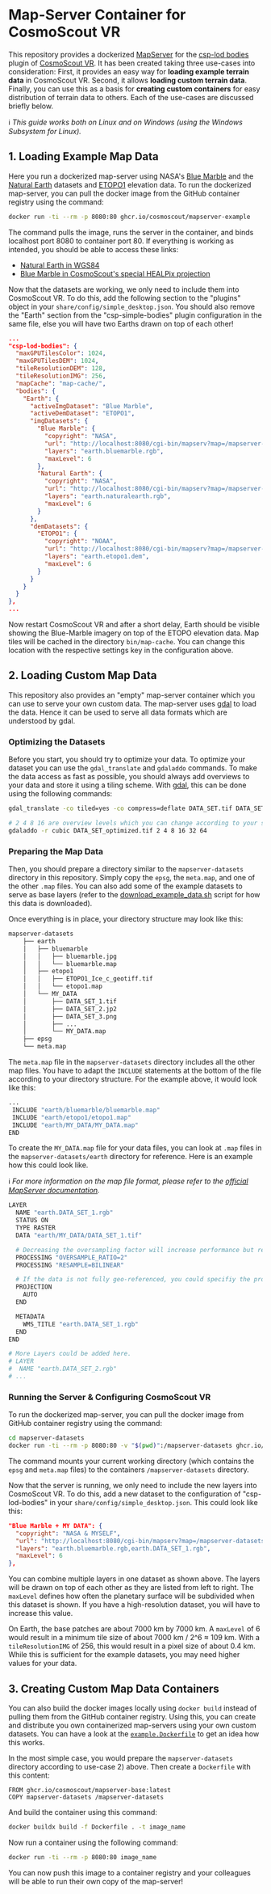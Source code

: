 <!-- 
SPDX-FileCopyrightText: German Aerospace Center (DLR) <cosmoscout@dlr.de>
SPDX-License-Identifier: CC-BY-4.0
 -->

# Map-Server Container for CosmoScout VR

This repository provides a dockerized [MapServer](https://mapserver.org) for the [csp-lod bodies](https://github.com/cosmoscout/cosmoscout-vr/tree/main/plugins/csp-lod-bodies) plugin of [CosmoScout VR](https://github.com/cosmoscout/cosmoscout-vr).
It has been created taking three use-cases into consideration:
First, it provides an easy way for **loading example terrain data** in CosmoScout VR.
Second, it allows **loading custom terrain data**.
Finally, you can use this as a basis for **creating custom containers** for easy distribution of terrain data to others.
Each of the use-cases are discussed briefly below.

:information_source: _This guide works both on Linux and on Windows (using the Windows Subsystem for Linux)._

## 1. Loading Example Map Data

Here you run a dockerized map-server using NASA's [Blue Marble](https://visibleearth.nasa.gov/collection/1484/blue-marble) and the [Natural Earth](https://www.naturalearthdata.com/) datasets and [ETOPO1](https://www.ncei.noaa.gov/products/etopo-global-relief-model) elevation data.
To run the dockerized map-server, you can pull the docker image from the GitHub container registry using the command:

```bash
docker run -ti --rm -p 8080:80 ghcr.io/cosmoscout/mapserver-example
```
The command pulls the image, runs the server in the container, and binds localhost port 8080 to container port 80.
If everything is working as intended, you should be able to access these links: 
* [Natural Earth in WGS84](http://localhost:8080/cgi-bin/mapserv?map=/mapserver-datasets/meta.map&service=wms&version=1.3.0&request=GetMap&layers=earth.naturalearth.rgb&bbox=-90,-180,90,180&width=1600&height=800&crs=epsg:4326&format=pngRGB)
* [Blue Marble in CosmoScout's special HEALPix projection](http://localhost:8080/cgi-bin/mapserv?map=/mapserver-datasets/meta.map&service=wms&version=1.3.0&request=GetMap&layers=earth.bluemarble.rgb&bbox=0,0,5,5&width=800&height=800&crs=epsg:900914&format=pngRGB)

Now that the datasets are working, we only need to include them into CosmoScout VR.
To do this, add the following section to the "plugins" object in your `share/config/simple_desktop.json`.
You should also remove the "Earth" section from the "csp-simple-bodies" plugin configuration in the same file, else you will have two Earths drawn on top of each other!

```json
...
"csp-lod-bodies": {
  "maxGPUTilesColor": 1024,
  "maxGPUTilesDEM": 1024,
  "tileResolutionDEM": 128,
  "tileResolutionIMG": 256,
  "mapCache": "map-cache/",
  "bodies": {
    "Earth": {
      "activeImgDataset": "Blue Marble",
      "activeDemDataset": "ETOPO1",
      "imgDatasets": {
        "Blue Marble": {
          "copyright": "NASA",
          "url": "http://localhost:8080/cgi-bin/mapserv?map=/mapserver-datasets/meta.map&service=wms",
          "layers": "earth.bluemarble.rgb",
          "maxLevel": 6
        },
        "Natural Earth": {
          "copyright": "NASA",
          "url": "http://localhost:8080/cgi-bin/mapserv?map=/mapserver-datasets/meta.map&service=wms",
          "layers": "earth.naturalearth.rgb",
          "maxLevel": 6
        }
      },
      "demDatasets": {
        "ETOPO1": {
          "copyright": "NOAA",
          "url": "http://localhost:8080/cgi-bin/mapserv?map=/mapserver-datasets/meta.map&service=wms",
          "layers": "earth.etopo1.dem",
          "maxLevel": 6
        }
      }
    }
  }
},
...
```

Now restart CosmoScout VR and after a short delay, Earth should be visible showing the Blue-Marble imagery on top of the ETOPO elevation data.
Map tiles will be cached in the directory `bin/map-cache`.
You can change this location with the respective settings key in the configuration above. 


## 2. Loading Custom Map Data

This repository also provides an "empty" map-server container which you can use to serve your own custom data.
The map-server uses [gdal](https://gdal.org/) to load the data.
Hence it can be used to serve all data formats which are understood by gdal.

### Optimizing the Datasets

Before you start, you should try to optimize your data.
To optimize your dataset you can use the `gdal_translate` and `gdaladdo` commands.
To make the data access as fast as possible, you should always add overviews to your data and store it using a tiling scheme.
With [gdal](https://gdal.org/), this can be done using the following commands:

```bash
gdal_translate -co tiled=yes -co compress=deflate DATA_SET.tif DATA_SET_optimized.tif

# 2 4 8 16 are overview levels which you can change according to your specific requirement.
gdaladdo -r cubic DATA_SET_optimized.tif 2 4 8 16 32 64
```

### Preparing the Map Data

Then, you should prepare a directory similar to the `mapserver-datasets` directory in this repository.
Simply copy the `epsg`, the `meta.map`, and one of the other `.map` files.
You can also add some of the example datasets to serve as base layers (refer to the [download_example_data.sh](download_example_data.sh) script for how this data is downloaded).

Once everything is in place, your directory structure may look like this:

```bash
mapserver-datasets
    ├── earth
    │   ├── bluemarble
    │   │   ├── bluemarble.jpg
    │   │   └── bluemarble.map
    │   ├── etopo1
    │   │   ├── ETOPO1_Ice_c_geotiff.tif
    │   │   └── etopo1.map
    │   └── MY_DATA
    │       ├── DATA_SET_1.tif
    │       ├── DATA_SET_2.jp2
    │       ├── DATA_SET_3.png
    │       ├── ...
    │       └── MY_DATA.map
    ├── epsg
    └── meta.map
```

The `meta.map` file in the `mapserver-datasets` directory includes all the other map files.
You have to adapt the `INCLUDE` statements at the bottom of the file according to your directory structure.
For the example above, it would look like this:

```bash
...
 INCLUDE "earth/bluemarble/bluemarble.map"
 INCLUDE "earth/etopo1/etopo1.map"
 INCLUDE "earth/MY_DATA/MY_DATA.map"
END
```
To create the `MY_DATA.map` file for your data files, you can look at `.map` files in the `mapserver-datasets/earth` directory for reference.
Here is an example how this could look like.

:information_source: _For more information on the map file format, please refer to the [official MapServer documentation](https://mapserver.org/mapfile/layer.html)._


```bash
LAYER
  NAME "earth.DATA_SET_1.rgb"
  STATUS ON
  TYPE RASTER
  DATA "earth/MY_DATA/DATA_SET_1.tif"

  # Decreasing the oversampling factor will increase performance but reduce quality.
  PROCESSING "OVERSAMPLE_RATIO=2"
  PROCESSING "RESAMPLE=BILINEAR"

  # If the data is not fully geo-referenced, you could specifiy the projection here.
  PROJECTION
    AUTO
  END

  METADATA
    WMS_TITLE "earth.DATA_SET_1.rgb"
  END
END

# More Layers could be added here.
# LAYER
#  NAME "earth.DATA_SET_2.rgb"
# ...
```


### Running the Server & Configuring CosmoScout VR

To run the dockerized map-server, you can pull the docker image from GitHub container registry using the command:

```bash
cd mapserver-datasets
docker run -ti --rm -p 8080:80 -v "$(pwd)":/mapserver-datasets ghcr.io/cosmoscout/mapserver-base
```
The command mounts your current working directory (which contains the `epsg` and `meta.map` files) to the containers `/mapserver-datasets` directory.

Now that the server is running, we only need to include the new layers into CosmoScout VR.
To do this, add a new dataset to the configuration of "csp-lod-bodies" in your `share/config/simple_desktop.json`.
This could look like this:

```json
"Blue Marble + MY DATA": {
  "copyright": "NASA & MYSELF",
  "url": "http://localhost:8080/cgi-bin/mapserv?map=/mapserver-datasets/meta.map&service=wms",
  "layers": "earth.bluemarble.rgb,earth.DATA_SET_1.rgb",
  "maxLevel": 6
},
```

You can combine multiple layers in one dataset as shown above.
The layers will be drawn on top of each other as they are listed from left to right.
The `maxLevel` defines how often the planetary surface will be subdivided when this dataset is shown.
If you have a high-resolution dataset, you will have to increase this value.

On Earth, the base patches are about 7000 km by 7000 km.
A `maxLevel` of 6 would result in a minimum tile size of about 7000 km / 2^6 ≈ 109 km.
With a `tileResolutionIMG` of 256, this would result in a pixel size of about 0.4 km.
While this is sufficient for the example datasets, you may need higher values for your data.


## 3. Creating Custom Map Data Containers

You can also build the docker images locally using `docker build` instead of pulling them from the GitHub container registry.
Using this, you can create and distribute you own containerized map-servers using your own custom datasets.
You can have a look at the [`example.Dockerfile`](example.Dockerfile) to get an idea how this works.

In the most simple case, you would prepare the `mapserver-datasets` directory according to use-case 2) above.
Then create a `Dockerfile` with this content:

```docker
FROM ghcr.io/cosmoscout/mapserver-base:latest
COPY mapserver-datasets /mapserver-datasets
```

And build the container using this command:

```bash
docker buildx build -f Dockerfile . -t image_name
```

Now run a container using the following command:

```bash
docker run -ti --rm -p 8080:80 image_name
```

You can now push this image to a container registry and your colleagues will be able to run their own copy of the map-server!

